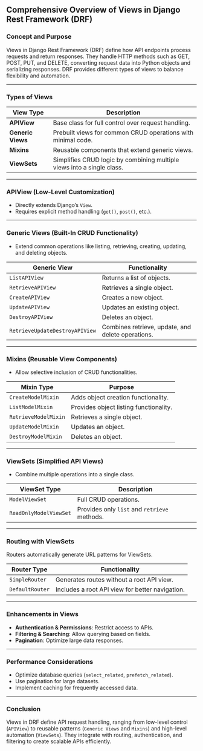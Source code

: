 ## **Comprehensive Overview of Views in Django Rest Framework (DRF)**  

### **Concept and Purpose**  
Views in Django Rest Framework (DRF) define how API endpoints process requests and return responses. They handle HTTP methods such as GET, POST, PUT, and DELETE, converting request data into Python objects and serializing responses. DRF provides different types of views to balance flexibility and automation.  

---

### **Types of Views**  

| View Type          | Description |
|-------------------|-------------|
| **APIView**       | Base class for full control over request handling. |
| **Generic Views** | Prebuilt views for common CRUD operations with minimal code. |
| **Mixins**        | Reusable components that extend generic views. |
| **ViewSets**      | Simplifies CRUD logic by combining multiple views into a single class. |

---

### **APIView (Low-Level Customization)**  
- Directly extends Django’s `View`.  
- Requires explicit method handling (`get()`, `post()`, etc.).  

---

### **Generic Views (Built-In CRUD Functionality)**  
- Extend common operations like listing, retrieving, creating, updating, and deleting objects.  

| Generic View                 | Functionality |
|------------------------------|-------------|
| `ListAPIView`                | Returns a list of objects. |
| `RetrieveAPIView`            | Retrieves a single object. |
| `CreateAPIView`              | Creates a new object. |
| `UpdateAPIView`              | Updates an existing object. |
| `DestroyAPIView`             | Deletes an object. |
| `RetrieveUpdateDestroyAPIView` | Combines retrieve, update, and delete operations. |

---

### **Mixins (Reusable View Components)**  
- Allow selective inclusion of CRUD functionalities.  

| Mixin Type          | Purpose |
|--------------------|-------------|
| `CreateModelMixin` | Adds object creation functionality. |
| `ListModelMixin`   | Provides object listing functionality. |
| `RetrieveModelMixin` | Retrieves a single object. |
| `UpdateModelMixin` | Updates an object. |
| `DestroyModelMixin` | Deletes an object. |

---

### **ViewSets (Simplified API Views)**  
- Combine multiple operations into a single class.  

| ViewSet Type            | Description |
|------------------------|-------------|
| `ModelViewSet`         | Full CRUD operations. |
| `ReadOnlyModelViewSet` | Provides only `list` and `retrieve` methods. |

---

### **Routing with ViewSets**  
Routers automatically generate URL patterns for ViewSets.  

| Router Type      | Functionality |
|-----------------|--------------|
| `SimpleRouter`  | Generates routes without a root API view. |
| `DefaultRouter` | Includes a root API view for better navigation. |

---

### **Enhancements in Views**  
- **Authentication & Permissions**: Restrict access to APIs.  
- **Filtering & Searching**: Allow querying based on fields.  
- **Pagination**: Optimize large data responses.  

---

### **Performance Considerations**  
- Optimize database queries (`select_related`, `prefetch_related`).  
- Use pagination for large datasets.  
- Implement caching for frequently accessed data.  

---

### **Conclusion**  
Views in DRF define API request handling, ranging from low-level control (`APIView`) to reusable patterns (`Generic Views` and `Mixins`) and high-level automation (`ViewSets`). They integrate with routing, authentication, and filtering to create scalable APIs efficiently.